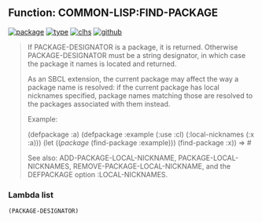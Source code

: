 ## Function: COMMON-LISP:FIND-PACKAGE
[![package](https://img.shields.io/badge/Package-COMMON--LISP-5f9ea0.svg?style=social&colorA=999999)](../) [![type](https://img.shields.io/badge/Type-Function-5f9ea0.svg?style=social&colorA=999999)](../#function) [![clhs](https://img.shields.io/badge/CLHS-FIND--PACKAGE-5f9ea0.svg?style=social&colorA=999999)](http://www.lispworks.com/documentation/HyperSpec/Body/f_find_p.htm) [![github](https://img.shields.io/badge/GitHub-View_the_source-5f9ea0.svg?style=social&colorA=999999&logo=github)](https://github.com/sbcl/sbcl/blob/master/src/code/target-package.lisp/) 

> If PACKAGE-DESIGNATOR is a package, it is returned. Otherwise PACKAGE-DESIGNATOR
> must be a string designator, in which case the package it names is located and returned.
> 
> As an SBCL extension, the current package may affect the way a package name is
> resolved: if the current package has local nicknames specified, package names
> matching those are resolved to the packages associated with them instead.
> 
> Example:
> 
> (defpackage :a)
> (defpackage :example (:use :cl) (:local-nicknames (:x :a)))
> (let ((*package* (find-package :example)))
> (find-package :x)) => #<PACKAGE A>
> 
> See also: ADD-PACKAGE-LOCAL-NICKNAME, PACKAGE-LOCAL-NICKNAMES,
> REMOVE-PACKAGE-LOCAL-NICKNAME, and the DEFPACKAGE option :LOCAL-NICKNAMES.

### Lambda list
```
(PACKAGE-DESIGNATOR)
```
